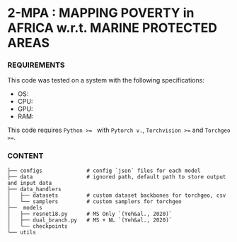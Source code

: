 # 2-MPA : MAPPING POVERTY in AFRICA w.r.t. MARINE PROTECTED AREAS

### REQUIREMENTS
This code was tested on a system with the following specifications:  
- OS:  
- CPU:  
- GPU:  
- RAM:  

This code requires `Python >= ` with `Pytorch v.`, `Torchvision >=` and `Torchgeo >=`.

### CONTENT

```
├── configs              # config `json` files for each model  
├── data                 # ignored path, default path to store output and input data  
├── data_handlers             
│   ├── datasets         # custom dataset backbones for torchgeo, csv  
│   └── samplers         # custom samplers for torchgeo               
├──  models                  
│   ├── resnet18.py      # MS Only `(Yeh&al., 2020)`  
│   ├── dual_branch.py   # MS + NL `(Yeh&al., 2020)`  
│   └── checkpoints      
└── utils                
```
